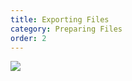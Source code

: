 ```yaml
---
title: Exporting Files
category: Preparing Files
order: 2
---
```


![](//matthewbaykenney.github.io/cmac-makerbot/images/software.jpg)
